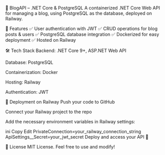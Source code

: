 🚀 BlogAPI – .NET Core & PostgreSQL
A containerized .NET Core Web API for managing a blog, using PostgreSQL as the database, deployed on Railway.

📌 Features
✅ User authentication with JWT
✅ CRUD operations for blog posts & users
✅ PostgreSQL database integration
✅ Dockerized for easy deployment
✅ Hosted on Railway

🛠️ Tech Stack
Backend: .NET Core 9+, ASP.NET Web API

Database: PostgreSQL

Containerization: Docker

Hosting: Railway

Authentication: JWT

🚀 Deployment on Railway
Push your code to GitHub

Connect your Railway project to the repo

Add the necessary environment variables in Railway settings:

ini
Copy
Edit
PrivateConnection=your_railway_connection_string
ApiSettings__Secret=your_jwt_secret
Deploy and access your API 🎉

📜 License
MIT License. Feel free to use and modify!
